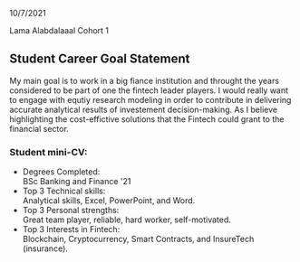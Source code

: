 
10/7/2021

Lama Alabdalaaal
Cohort 1


## Student Career Goal Statement 

 My main goal is to work in a big fiance institution
 and throught the years considered to be part of one the fintech leader players. 
 I would really want to engage with equtiy research modeling 
 in order to contribute in delivering accurate analytical results of investement decision-making.
 As I believe highlighting the cost-effictive solutions that the Fintech could grant to the financial sector.

### Student mini-CV:

  - Degrees Completed:    
        BSc Banking and Finance '21 
  - Top 3 Technical skills:    
        Analytical skills, Excel, PowerPoint, and Word.
  - Top 3 Personal strengths:   
       Great team player, reliable, hard worker, self-motivated.
  - Top 3 Interests in Fintech:    
        Blockchain, Cryptocurrency, Smart Contracts, and InsureTech (insurance).
